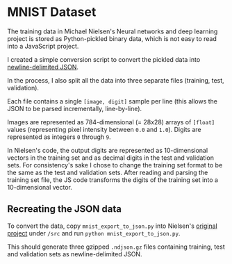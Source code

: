 # MNIST Dataset

The training data in Michael Nielsen's Neural networks and deep learning project
is stored as Python-pickled binary data, which is not easy to read into a
JavaScript project.

I created a simple conversion script to convert the pickled data into
[newline-delimited JSON](http://ndjson.org/).

In the process, I also split all the data into three separate files
(training, test, validation).

Each file contains a single `[image, digit]` sample per line
(this allows the JSON to be parsed incrementally, line-by-line).

Images are represented as 784-dimensional (= 28x28) arrays of `[float]` values (representing pixel intensity between `0.0` and `1.0`). Digits are represented
as integers `0` through `9`.

In Nielsen's code, the output digits are represented as 10-dimensional vectors in the training set and as decimal digits in the test and validation sets.
For consistency's sake I chose to change the training set format to be the same as the test and validation sets. After reading and parsing the training set file, the JS code transforms the digits of the training set into a 10-dimensional vector.

## Recreating the JSON data

To convert the data, copy `mnist_export_to_json.py` into Nielsen's [original
project](https://github.com/mnielsen/neural-networks-and-deep-learning) under `/src` and run `python mnist_export_to_json.py`.

This should generate three gzipped `.ndjson.gz` files containing
training, test and validation sets as newline-delimited JSON.
